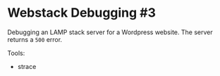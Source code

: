 # Webstack Debugging #3

Debugging an LAMP stack server for a Wordpress website. The server returns a `500` error.

Tools:
- strace

